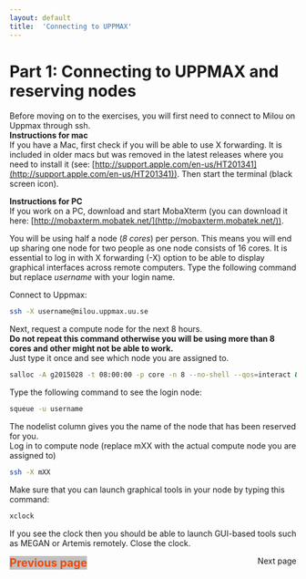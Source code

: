 ```yaml
---
layout: default
title:  'Connecting to UPPMAX'
---
```


# Part 1: Connecting to UPPMAX and reserving nodes

Before moving on to the exercises, you will first need to connect to Milou on Uppmax through ssh.   
**Instructions for mac**  
If you have a Mac, first check if you will be able to use X forwarding. 
It is included in older macs but was removed in the latest releases where you need to install it (see: [http://support.apple.com/en-us/HT201341](http://support.apple.com/en-us/HT201341)). 
Then start the terminal (black screen icon). 

**Instructions for PC**  
If you work on a PC, download and start MobaXterm (you can download it here: [http://mobaxterm.mobatek.net/](http://mobaxterm.mobatek.net/)).  


You will be using half a node (*8 cores*) per person. This means you will end up sharing one node for two people as one node consists of 16 cores.
It is essential to log in with X forwarding (-X) option to be able to display graphical interfaces across remote computers.
Type the following command but replace *username* with your login name.  

Connect to Uppmax:

```bash
ssh -X username@milou.uppmax.uu.se
```

Next, request a compute node for the next 8 hours.  
**Do not repeat this command otherwise you will be using more than 8 cores and other might not be able to work.**  
Just type it once and see which node you are assigned to.  

```bash
salloc -A g2015028 -t 08:00:00 -p core -n 8 --no-shell --qos=interact &
```

 Type the following command to see the login node: 

```bash
squeue -u username
```

The nodelist column gives you the name of the node that has been reserved for you.  
Log in to compute node (replace mXX with the actual compute node you are assigned to)  

```bash
ssh -X mXX
```
Make sure that you can launch graphical tools in your node by typing this command:  

```bash
xclock
```

If you see the clock then you should be able to launch GUI-based tools such as MEGAN or Artemis remotely. Close the clock.

<div>
 <span style="font-weight: bold; font-size: 1.4em; color: #ed490a; background-color: #c0c0c0; float:left">Previous page</span>
 <span style="float:right">Next page</span>
</div>

<!---
Next, before you are able to use a specific bioinformatics tool it needs to be first loaded using the 'module load' command.  
For example, You can view the list of available modules by typing:  
```bash
module avail
```
This will list all the basic tools available but you won't see any bioinformatics tools available.  
Type q to return to the command prompt. To see the bioinformatics tools installed on Milou, type:  
```bash
module load bioinfo-tools
```
Then type:  
```bash
module avail
```
Now, you will see the bioinformatics tools installed on Milou that are categorized by the type of main tasks they perform.  
-->
